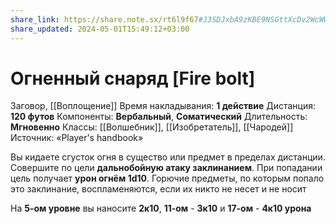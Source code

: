 ```yaml
---
share_link: https://share.note.sx/rt6l9f67#J3SDJxbA9zKBE9NSGttXcDv2WcWWTojuALAjVZt2DHs
share_updated: 2024-05-01T15:49:12+03:00
---
```

# Огненный снаряд [Fire bolt]
Заговор, [[Воплощение]]
Время накладывания: **1 действие**
Дистанция: **120 футов**
Компоненты: **Вербальный**, **Соматический**
Длительность: **Мгновенно**
Классы: [[Волшебник]], [[Изобретатель]], [[Чародей]]
Источник: «Player's handbook»

Вы кидаете сгусток огня в существо или предмет в пределах дистанции. Совершите по цели **дальнобойную атаку заклинанием**. При попадании цель получает **урон огнём 1d10**. Горючие предметы, по которым попало это заклинание, воспламеняются, если их никто не несет и не носит

На **5-ом уровне** вы наносите **2к10**, **11-ом** - **3к10** и **17-ом** - **4к10 урона**
